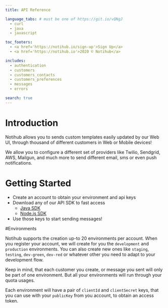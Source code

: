 ```yaml
---
title: API Reference

language_tabs: # must be one of https://git.io/vQNgJ
  - curl
  - java
  - javascript

toc_footers:
  - <a href='https://notihub.io/sign-up'>Sign Up</a>
  - <a href='https://notihub.io'>2020 © Notihub</a>

includes:
  - authentication
  - customers
  - customers_contacts
  - customers_preferences
  - messages
  - errors

search: true
---
```


# Introduction

Notihub allows you to sends custom templates easily updated by our Web UI, through thousand of different customers in Web or Mobile devices!

We allow you to configure a different set of providers like Twilio, Sendgrid, AWS, Mailgun, and much more to send different email, sms or even push notifications.

# Getting Started

* Create an account to obtain your environment and api keys 
* Download any of our API SDK to fast access
    * <a href="https://github.com/gvillo/notihub-java-sdk" target="_blank">Java SDK</a>
    * <a href="https://github.com/gvillo/notihub-nodejs-sdk" target="_blank">Node.js SDK</a>
* Use those keys to start sending messages! 

#Environments

Notihub supports the creation up-to 20 environments per account. When you register your account, we will create for you the `development` and `production` environments. You can also create new ones like `staging`, `testing`, `dev-green`, `dev-red` or whatever other you need to adapt to your development flow. 

Keep in mind, that each customer you create, or message you sent will only be part of one environment. But all your environments will run through your quota usages. 

Each environment will have a pair of `clientId` and `clientSecret` keys, that you can use with your `publicKey` from you account, to obtain an access token.

